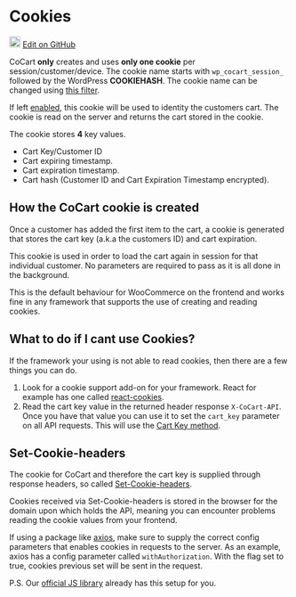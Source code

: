 # Cookies #

<img src="images/github.svg" width="20" height="20" alt="GitHub Mark Logo"> [Edit on GitHub](https://github.com/co-cart/co-cart-docs/blob/master/source/includes/cocart-v2/_cookies.md)

CoCart **only** creates and uses **only one cookie** per session/customer/device. The cookie name starts with `wp_cocart_session_` followed by the WordPress **COOKIEHASH**. The cookie name can be changed using [this filter](#filters-session-management-change-cookie-name).

If left [enabled](#filters-session-management-cookie-supported), this cookie will be used to identity the customers cart. The cookie is read on the server and returns the cart stored in the cookie.

The cookie stores **4** key values.

* Cart Key/Customer ID
* Cart expiring timestamp.
* Cart expiration timestamp.
* Cart hash (Customer ID and Cart Expiration Timestamp encrypted).

## How the CoCart cookie is created ##

Once a customer has added the first item to the cart, a cookie is generated that stores the cart key (a.k.a the customers ID) and cart expiration.

This cookie is used in order to load the cart again in session for that individual customer. No parameters are required to pass as it is all done in the background.

This is the default behaviour for WooCommerce on the frontend and works fine in any framework that supports the use of creating and reading cookies.

## What to do if I cant use Cookies? ##

If the framework your using is not able to read cookies, then there are a few things you can do.

1. Look for a cookie support add-on for your framework. React for example has one called [react-cookies](https://www.npmjs.com/package/react-cookies).
2. Read the cart key value in the returned header response `X-CoCart-API`. Once you have that value you can use it to set the `cart_key` parameter on all API requests. This will use the [Cart Key method](#cart-get-cart-using-cart-key).

## Set-Cookie-headers ##

The cookie for CoCart and therefore the cart key is supplied through response headers, so called [Set-Cookie-headers](https://developer.mozilla.org/en-US/docs/Web/HTTP/Headers/Set-Cookie).

Cookies received via Set-Cookie-headers is stored in the browser for the domain upon which holds the API, meaning you can encounter problems reading the cookie values from your frontend.

If using a package like [axios](https://github.com/axios/axios), make sure to supply the correct config parameters that enables cookies in requests to the server. As an example, axios has a config parameter called `withAuthorization`. With the flag set to true, cookies previous set will be sent in the request.

P.S. Our [official JS library](#libraries) already has this setup for you.
